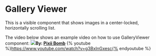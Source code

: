 # Gallery Viewer
This is a visible component that shows images in a center-locked, horizontally scrolling list. 

The video below shows an example video on how to use GalleryViewer component:
![](https://i1.wp.com/AppyBuilder.com/img/pixiibomb3.png)**By: [Pixii Bomb](http://community.appybuilder.com/t/admob-component-monetize-your-app-using-an-admob-banner-make-money/1313)**
{% youtube %}https://www.youtube.com/watch?v=g3BxInGxesc{% endyoutube %}



